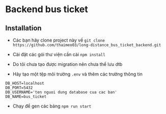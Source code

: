 # Backend bus ticket
## Installation
* Các bạn hãy clone project này về
`git clone https://github.com/thaimeo03/long-distance_bus_ticket_backend.git`
* Cài đặt các gói thư viện cần cài
`npm install`

* Do tôi chưa tạo được migration nên chưa thể lưu dtb

* Hãy tạo một tệp môi trường `.env` và thêm các trường thông tin
```
DB_HOST=localhost
DB_PORT=5432
DB_USERNAME='ten nguoi dung database cua cac ban'
DB_NAME=bus_ticket
```

* Chạy để gen các bảng
`npm run start`